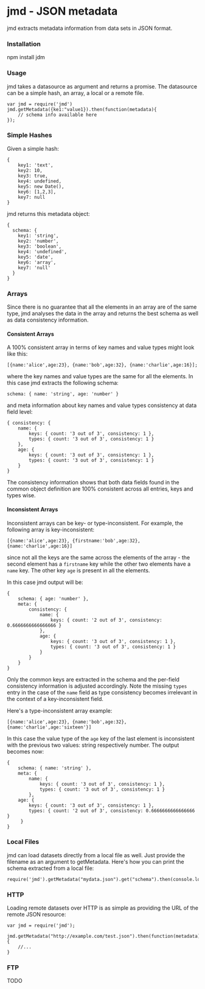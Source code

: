 # jmd - JSON metadata

jmd extracts metadata information from data sets in JSON format.

### Installation

npm install jdm 

### Usage


jmd takes a datasource as argument and returns a promise. The datasource can be a simple hash, an array, a local or a remote file. 

```
var jmd = require('jmd')
jmd.getMetadata({ke1:"value1}).then(function(metadata){
	// schema info available here 
});
```


### Simple Hashes

Given a simple hash: 

```
{
	key1: 'text',
	key2: 10,
	key3: true,
	key4: undefined,
	key5: new Date(),
	key6: [1,2,3],
	key7: null
}
```

jmd returns this metadata object:

```
{
  schema: {
	key1: 'string',
    key2: 'number',
    key3: 'boolean',
    key4: 'undefined',
    key5: 'date',
    key6: 'array',
    key7: 'null'
  }
}
```

### Arrays
Since there is no guarantee that all the elements in an array are of the same type, jmd analyses the data in the array and returns the best schema as well as data consistency information.

#### Consistent Arrays
A 100% consistent array in terms of key names and value types might look like this:

`[{name:'alice',age:23}, {name:'bob',age:32}, {name:'charlie',age:16}];`

where the key names and value types are the same for all the elements. In this case jmd extracts the following schema:

```
schema: { name: 'string', age: 'number' }
```

and meta information about key names and value types consistency at data field level:

```
{ consistency: {
	name: { 
		keys: { count: '3 out of 3', consistency: 1 },
     	types: { count: '3 out of 3', consistency: 1 }
	},
	age: {
		keys: { count: '3 out of 3', consistency: 1 },
		types: { count: '3 out of 3', consistency: 1 }
	}
}
``` 

The consistency information shows that both data fields found in the common object definition are 100% consistent across all entries, keys and types wise.

#### Inconsistent Arrays

Inconsistent arrays can be key- or type-inconsistent.
For example, the following array is key-inconsistent:

`[{name:'alice',age:23}, {firstname:'bob',age:32}, {name:'charlie',age:16}]`

since not all the keys are the same across the elements of the array - the second element has a `firstname` key while the other two elements have a `name` key. The other key `age` is present in all the elements.

In this case jmd output will be:

```
{
	schema: { age: 'number' },
	meta: {
		consistency: {
			name: {
				keys: { count: '2 out of 3', consistency: 0.6666666666666666 }
			},
  			age: {
  				keys: { count: '3 out of 3', consistency: 1 },
  				types: { count: '3 out of 3', consistency: 1 }
  			}
  		}
	}
}
```

Only the common keys are extracted in the schema and the per-field consistency information is adjusted accordingly. Note the missing `types` entry in the case of the `name` field as type consistency becomes irrelevant in the context of a key-inconsistent field.

Here's a type-inconsistent array example:

`[{name:'alice',age:23}, {name:'bob',age:32}, {name:'charlie',age:'sixteen'}]`

In this case the value type of the `age` key of the last element is inconsistent with the previous two values: string respectively number. The output becomes now: 

```
{
    schema: { name: 'string' },
    meta: {
        name: {
            keys: { count: '3 out of 3', consistency: 1 },
            types: { count: '3 out of 3', consistency: 1 }
        },
    age: {
        keys: { count: '3 out of 3', consistency: 1 },
        types: { count: '2 out of 3', consistency: 0.6666666666666666 }
     }
}
```

### Local Files
jmd can load datasets directly from a local file as well. Just provide the filename as an argument to getMetadata. Here's how you can print the schema extracted from a local file:

```
require('jmd').getMetadata("mydata.json").get("schema").then(console.log);
```

### HTTP
Loading remote datasets over HTTP is as simple as providing the URL of the remote JSON resource:

```
var jmd = require('jmd');

jmd.getMetadata("http://example.com/test.json").then(function(metadata){
	//... 
}
```

### FTP

TODO

